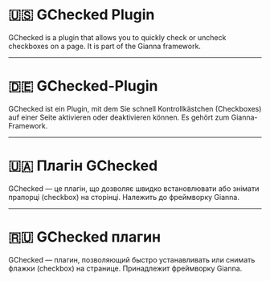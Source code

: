 # 🇺🇸 GChecked Plugin

GChecked is a plugin that allows you to quickly check or uncheck checkboxes on a page.
It is part of the Gianna framework.

---

# 🇩🇪 GChecked-Plugin

GChecked ist ein Plugin, mit dem Sie schnell Kontrollkästchen (Checkboxes) auf einer Seite aktivieren oder deaktivieren können.
Es gehört zum Gianna-Framework.

---

# 🇺🇦 Плагін GChecked
GChecked — це плагін, що дозволяє швидко встановлювати або знімати прапорці (checkbox) на сторінці.
Належить до фреймворку Gianna.

---

# 🇷🇺 GChecked плагин

GChecked — плагин, позволяющий быстро устанавливать или снимать флажки (checkbox) на странице.
Принадлежит фреймворку Gianna.